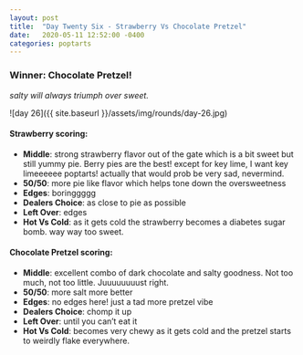 ```yaml
---
layout: post
title:  "Day Twenty Six - Strawberry Vs Chocolate Pretzel"
date:   2020-05-11 12:52:00 -0400
categories: poptarts
---
```


### Winner: Chocolate Pretzel!
*salty will always triumph over sweet.*

![day 26]({{ site.baseurl }}/assets/img/rounds/day-26.jpg)

#### Strawberry scoring:
 * **Middle**: strong strawberry flavor out of the gate which is a bit sweet but still yummy pie. Berry pies are the best! except for key lime, I want key limeeeeee poptarts! actually that would prob be very sad, nevermind.
 * **50/50**: more pie like flavor which helps tone down the oversweetness
 * **Edges**: boringgggg
 * **Dealers Choice**: as close to pie as possible
 * **Left Over**: edges
 * **Hot Vs Cold**: as it gets cold the strawberry becomes a diabetes sugar bomb. way way too sweet.

#### Chocolate Pretzel scoring:
 * **Middle**: excellent combo of dark chocolate and salty goodness. Not too much, not too little. Juuuuuuuust right.
 * **50/50**: more salt more better
 * **Edges**: no edges here! just a tad more pretzel vibe
 * **Dealers Choice**: chomp it up
 * **Left Over**: until you can’t eat it
 * **Hot Vs Cold**: becomes very chewy as it gets cold and the pretzel starts to weirdly flake everywhere.
